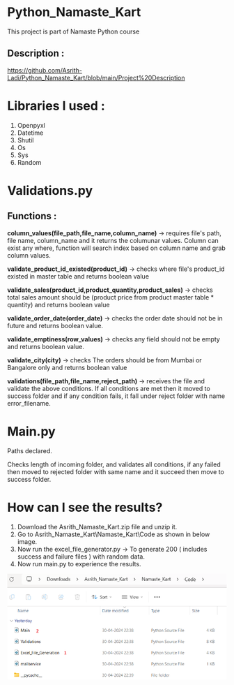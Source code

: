 # Python_Namaste_Kart
This project is part of Namaste Python course

## Description : 

https://github.com/Asrith-Ladi/Python_Namaste_Kart/blob/main/Project%20Description

# Libraries I used :

1. Openpyxl
2. Datetime
3. Shutil
4. Os
5. Sys
6. Random
# Validations.py

## Functions :

**column_values(file_path,file_name,column_name)** -> requires file's path, file name, column_name and it returns the columunar values. Column can exist any where, function will search index based on column name and grab column values.

**validate_product_id_existed(product_id)** -> checks where file's product_id existed in master table and returns boolean value

**validate_sales(product_id,product_quantity,product_sales)** ->  checks total sales amount should be (product price from product master table * quantity) and returns boolean value

**validate_order_date(order_date)** -> checks the order date should not be in future and returns boolean value.

**validate_emptiness(row_values)** -> checks any field should not be empty and returns boolean value.

**validate_city(city)** -> checks The orders should be from Mumbai or Bangalore only and returns boolean value

**validations(file_path,file_name,reject_path)** -> receives the file and validate the above conditions. If all conditions are met then it moved to success folder and if any condition fails, it fall under reject folder with name error_filename.



# Main.py

Paths declared.

Checks length of incoming folder, and validates all conditions, if any failed then moved to rejected folder with same name and it succeed then move to success folder.

# How can I see the results?

1. Download the Asrith_Namaste_Kart.zip file and unzip it.
2. Go to Asrith_Namaste_Kart\Namaste_Kart\Code as shown in below image.
3. Now run the excel_file_generator.py -> To generate 200 ( includes success and failure files ) with random data.
4. Now run main.py to experience the results.
   
![Alt text](excel_file_generator.png "Optional title")



